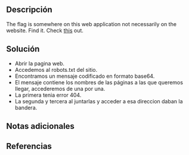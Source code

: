 ## Descripción
The flag is somewhere on this web application not necessarily on the website. Find it. Check [this](http://saturn.picoctf.net:52943/) out.
## Solución
- Abrir la pagina web.
- Accedemos al robots.txt del sitio.
- Encontramos un mensaje codificado en formato base64.
- El mensaje contiene los nombres de las páginas a las que queremos llegar, accederemos de una por una.
- La primera tenia error 404.
- La segunda y tercera al juntarlas y acceder a esa direccion daban la bandera.
## Notas adicionales
## Referencias